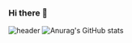 ### Hi there 👋

<!--
**JY0514/JY0514** is a ✨ _special_ ✨ repository because its `README.md` (this file) appears on your GitHub profile.

Here are some ideas to get you started:

- 🔭 I’m currently working on ...
- 🌱 I’m currently learning ...
- 👯 I’m looking to collaborate on ...
- 🤔 I’m looking for help with ...
- 💬 Ask me about ...
- 📫 How to reach me: ...
- 😄 Pronouns: ...
- ⚡ Fun fact: ...
-->
![header](https://capsule-render.vercel.app/api?type=venom&color=random&height=300&section=header&text=JY%20...&fontSize=80)
![Anurag's GitHub stats](https://github-readme-stats.vercel.app/api?username=JY0514&show_icons=true&theme=radical)
